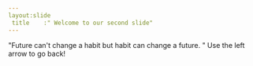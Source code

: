 ```yaml
---
layout:slide
 title    :" Welcome to our second slide"
---
```

"Future can't change a habit but habit can change a future. "
Use the left arrow to go back! 
